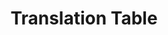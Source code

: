 ---
types: "word"

title: "Translation Table"

categories: ['']

tags: ['Translation', 'Table']

arabic: ['جدول ترجمة']

publishers: ['خوارزميات الذكاء الاصطناعي في تحليل النص العربي']

types: "word"

slug: ""
---